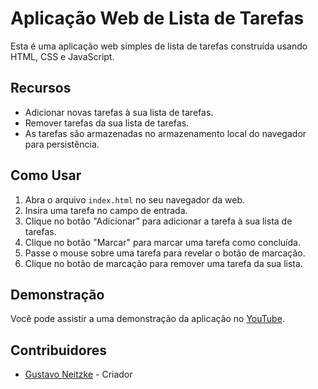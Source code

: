 # Aplicação Web de Lista de Tarefas

Esta é uma aplicação web simples de lista de tarefas construída usando HTML, CSS e JavaScript.

## Recursos

- Adicionar novas tarefas à sua lista de tarefas.
- Remover tarefas da sua lista de tarefas.
- As tarefas são armazenadas no armazenamento local do navegador para persistência.

## Como Usar

1. Abra o arquivo `index.html` no seu navegador da web.
2. Insira uma tarefa no campo de entrada.
3. Clique no botão "Adicionar" para adicionar a tarefa à sua lista de tarefas.
4. Clique no botão "Marcar" para marcar uma tarefa como concluída.
5. Passe o mouse sobre uma tarefa para revelar o botão de marcação.
6. Clique no botão de marcação para remover uma tarefa da sua lista.

## Demonstração

Você pode assistir a uma demonstração da aplicação no [YouTube](https://www.youtube.com/watch?v=MxP4jZQY0h4&t=1909s&ab_channel=GustavoNeitzke).

## Contribuidores

- [Gustavo Neitzke](https://github.com/seunomedeusuario) - Criador

